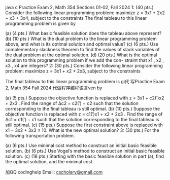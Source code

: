 java c Practice Exam 2, Math 354 Sections 01-02, Fall 2024 1:  (40 pts.)  Consider the following linear programming problem: maximize z = 3x1 + 2x2 − x3 + 3x4, subject to the constraints The final tableau to this linear programming problem is given by

(a)  (4 pts.)  What basic feasible solution does the tableau above represent? (b)  (10 pts.) What is the dual problem to the linear programming problem above, and what is its optimal solution and optimal value? (c)  (6 pts.)  Use complementary  slackness theorem to find the values of slack variables of the dual problem at the optimal solution. (d)  (20 pts.)  What is the optimal solution to this programming problem if we add the con- straint that x1 , x2 , x3 , x4  are integers? 2:  (30 pts.)  Consider the following linear programming problem: maximize z = 3x1 + x2 + 2x3, subject to the constraints

The final tableau to this linear programming problem is gi代 写Practice Exam 2, Math 354 Fall 2024 代做程序编程语言ven by

(a)  (5 pts.)  Suppose the objective function is replaced with z = 3x1  + c2(′)x2  + 2x3 .  Find the range of ∆c2  = c2(′) − c2  such that the solution corresponding to the final tableau is still optimal. (b)  (10 pts.)  Suppose the objective function is replaced with z = c1(′)x1  + x2  + 2x3 .  Find the range of ∆c1  = c1(′) − c1  such that the solution corresponding to the final tableau is still optimal. (c)  (15 pts.)  Suppose the first constraint above is replaced with x1  − 3x2  + 3x3  ≤ 10.  What is the new optimal solution? 3:  (30 pts.) For the following transportation problem.

(a)  (6 pts.) Use minimal cost method to construct an initial basic feasible solution. (b)  (6 pts.) Use Vogel’s method to construct an initial basic feasible solution. (c)  (18 pts.) Starting with the basic feasible solution in part (a), find the optimal solution, and the minimal cost.

   加QQ codinghelp Email: cscholary@gmail.com
